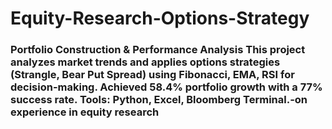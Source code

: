 # Equity-Research-Options-Strategy
### **Portfolio Construction &amp; Performance Analysis**    This project analyzes market trends and applies **options strategies** (Strangle, Bear Put Spread) using **Fibonacci, EMA, RSI** for decision-making. Achieved **58.4% portfolio growth with a 77% success rate**. Tools: **Python, Excel, Bloomberg Terminal**.-on experience in **equity research**
